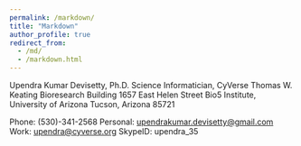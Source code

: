```yaml
---
permalink: /markdown/
title: "Markdown"
author_profile: true
redirect_from: 
  - /md/
  - /markdown.html
---
```


Upendra Kumar Devisetty, Ph.D.
Science Informatician, CyVerse
Thomas W. Keating Bioresearch Building
1657 East Helen Street
Bio5 Institute, University of Arizona
Tucson, Arizona 85721

Phone:  (530)-341-2568
Personal: upendrakumar.devisetty@gmail.com
Work: upendra@cyverse.org
SkypeID:  upendra_35